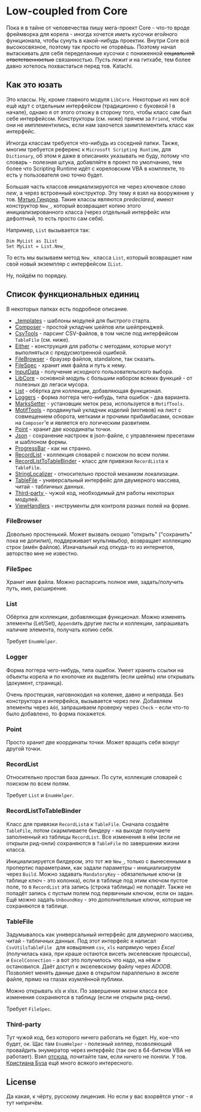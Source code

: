 # Low-coupled from Core

Пока я в тайне от человечества пишу мега-проект Core - что-то вроде фреймворка для корела - иногда хочется иметь кусочки егойного функционала, чтобы сунуть в какой-нибудь проектик. Внутри Core всё высокосвязное, поэтому так просто не оторвёшь. Поэтому начал вытаскивать для себя переделанные кусочки с пониженной <s>социальной ответственностью</s> связанностью. Пусть лежит и на гитхабе, тем более давно хотелось похвастаться перед тов. Katachi.

## Как это юзать

Это классы. Ну, кроме главного модуля `LibCore`. Некоторые из них всё ещё идут с отдельным интерфейсом (традиционно с буковкой I в начале), однако я от этого отхожу в сторону того, чтобы класс сам был себе интерфейсом. Конструкторы (см. ниже) прячем за `Friend`, чтобы они не имплементились, если нам захочется заимплементить класс как интерфейс.

Игногда классам требуется что-нибудь из соседней папки. Также, многим требуется референс к `Microsoft Scripting Runtime`, для `Dictionary`, об этом я даже в описаниях указывать не буду, потому что словарь - полезная штука, добавляйте в проект по умолчанию, тем более что Scripting Runtime идёт с кореловским VBA в комплекте, то есть у пользователя оно точно будет.

Большая часть классов инициализируются не через ключевое слово *new*, а через встроенный конструктор. Эту тему я взял на вооружение у тов. [Мэтью Гиндона](https://github.com/retailcoder). Такие классы являются *predeclared*, имеют конструктор `New_`, который возвращает копию этого инициализированного класса (через отдельный интерфейс или дефолтный, то есть просто сам себя).

Например, `List` вызывается так:

```VBA
Dim MyList as IList
Set MyList = List.New_
```

То есть мы вызываем метод `New_` класса `List`, который возвращает нам свой новый экземпляр с интерфейсом `IList`.

Ну, пойдём по порядку.

## Список функциональных единиц

В некоторых папках есть подробное описание.

- [\_templates](_templates) - шаблоны модулей для быстрого старта.
- [Composer](Composer) - простой укладчик шейпов или шейпренджей.
- [CsvTools](CsvTools) - парсинг CSV-файлов, в том числе под интерфейсом `TableFile` (см. ниже).
- [Either](Either) - конструкция для работы с методами, которые могут выполняться с предусмотренной ошибкой.
- [FileBrowser](FileBrowser) - браузер файлов, standalone, так сказать.
- [FileSpec](FileSpec) - хранит имя файла и путь к нему.
- [InputData](InputData) - получение исходного пользовательского выбора.
- [LibCore](LibCore) - основной модуль с большим набором всяких функций - от полезных до легаси мусора.
- [List](List) - обёртка для коллекции, добавляющая функционал.
- [Loggers](Loggers) - форма логгера чего-нибудь, типа ошибок - два варианта.
- [MarksSetter](MarksSetter) - установщик меток реза, используется в `MotifTools`.
- [MotifTools](MotifTools) - продвинутый укладчик изделий (мотивов) на лист с совмещением оборота, метками и прочими прибамбасами, основан на `Composer`'е и является его логическим развитием.
- [Point](Point) - хранит две координаты точки.
- [Json](Json) - сохранение настроек в json-файле, с управлением пресетами и шаблоном формы.
- [ProgressBar](ProgressBar) - как ни странно.
- [RecordList](RecordList) - коллекция словарей с поиском по всем полям.
- [RecordListToTableBinder](RecordListToTableBinder) - класс для привязки `RecordList`а к `TableFile`.
- [StringLocalizer](StringLocalizer) - относительно простой механизм локализации.
- [TableFile](TableFile) - универсальный интерфейс для двумерного массива, читай - табличных данных.
- [Third-party ](Third-party) - чужой код, необходимый для работы некоторых модулей.
- [ViewHandlers](ViewHandlers) - инструменты для контроля разных полей на форме.

### FileBrowser

Довольно простенький. Может вызвать окошко "открыть" ("сохранить" пока не допилил), поддерживает мультивыбор, возвращает коллекцию строк (имён файлов). Изначальный код откуда-то из интернетов, авторство мне не известно.

### FileSpec

Хранит имя файла. Можно распарсить полное имя, задать/получить путь, имя, расширение.

### List

Обёртка для коллекции, добавляющая функционал. Можно изменять элементы (Let/Set), `Append`ить другие листы и коллекции, запрашивать наличие элемента, получать копию себя.

Требует `EnumHelper`.

### Logger

Форма логгера чего-нибудь, типа ошибок. Умеет хранить ссылки на объекты корела и по кнопочке их выделять (если шейпы) или открывать (документ, страница).

Очень простецкая, наговнокодил на коленке, давно и неправда. Без конструктора и интерфейса, вызывается через *new*. Добавляем элементы через `Add`, запрашиваем проверку через `Check` - если что-то было добавлено, то форма покажется.

### Point

Просто хранит две координаты точки. Может вращать себя вокруг другой точки.

### RecordList

Относительно простая база данных. По сути, коллекция словарей с поиском по всем полям.

Требует `List` и `EnumHelper`.

### RecordListToTableBinder

Класс для привязки `RecordList`а к `TableFile`. Cначала создаёте `TableFile`, потом скармливаете биндеру - на выходе получаете заполненный из таблицы `RecordList`. Все изменения в нём (если не открыли рид-онли) сохраняются в `TableFile` по завершении жизни класса.

Инициализируется билдером, это тот же `New_`, только с вынесенными в пропертис параметрами, как задали параметры - инициализируем через `Build`. Можно задавать `MandatoryKey` - обязательные ключи (в таблице ключ - это колонка), если в таблице под этим ключом пустое поле, то в `RecordList` эта запись (строка таблицы) не попадёт. Также не попадёт запись с пустым полем под первичным ключом, если он задан. Ещё можно задать `UnboundKey` - это дополнительные ключи, которые не сохраняются в таблице.

### TableFile

Задумывалось как универсальный интерфейс для двумерного массива, читай - табличных данных. Под этот интерфейс я написал `CsvUtilsTableFile ` для ковыряния `csv`, `xls` напрямую через *Excel* (получилась кака, при краше остаются висеть экселевские процессы), и `ExcelConnection` - а вот это получилось что надо, на нём и остановился. Даёт доступ к экселевскому файлу через *ADODB*. Позволяет менять данные даже в открытом параллельно в экселе файле, прямо на глазах изумлённой публики.

Можно открывать xls и xlsx. По завершении жизни класса все изменения сохраняются в таблицу (если не открыли рид-онли).

Требует `FileSpec`.

### Third-party

Тут чужой код, без которого ничего работать не будет. Ну, кое-что будет, ок. Щас там `EnumHelper` - полезный хелпер, позволяющий провайдить энумератор через интерфейс (так оно в 64-битном VBA не работает). Взял [отсюда](https://github.com/cristianbuse/VBA-KeyedCollection), почитайте там, если ничего не поняли. У тов. [Кристиана Буза](https://github.com/cristianbuse) ещё много всякого интересного.

## License

Да какая, к чёрту, русскому лицензия. Но если у вас взорвётся утюг - я тут нипричём.
